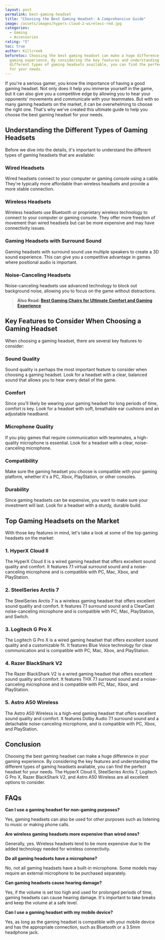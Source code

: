 ```yaml
---
layout: post
permalink: best-gaming-headset
title: "Choosing the Best Gaming Headset: A Comprehensive Guide"
image: /assets/images/hyperx-cloud-2-wireless-red.jpg
categories:
  - Gaming
  - Accessories
rating: "5"
toc: true
author: Killcreek
beforetoc: Choosing the best gaming headset can make a huge difference in your
  gaming experience. By considering the key features and understanding the
  different types of gaming headsets available, you can find the perfect headset
  for your needs.
---
```


If you're a serious gamer, you know the importance of having a good gaming headset. Not only does it help you immerse yourself in the game, but it can also give you a competitive edge by allowing you to hear your opponents' movements and communicate with your teammates. But with so many gaming headsets on the market, it can be overwhelming to choose the right one. That's why we've created this ultimate guide to help you choose the best gaming headset for your needs.

## Understanding the Different Types of Gaming Headsets

Before we dive into the details, it's important to understand the different types of gaming headsets that are available:

### Wired Headsets

Wired headsets connect to your computer or gaming console using a cable. They're typically more affordable than wireless headsets and provide a more stable connection.

### Wireless Headsets

Wireless headsets use Bluetooth or proprietary wireless technology to connect to your computer or gaming console. They offer more freedom of movement than wired headsets but can be more expensive and may have connectivity issues.

### Gaming Headsets with Surround Sound

Gaming headsets with surround sound use multiple speakers to create a 3D sound experience. This can give you a competitive advantage in games where positional audio is important.

### Noise-Canceling Headsets

Noise-canceling headsets use advanced technology to block out background noise, allowing you to focus on the game without distractions.

> **A﻿lso Read: [Best Gaming Chairs for Ultimate Comfort and Gaming Experience](https://bundledeals.xyz/best-gaming-chairs-for-ultimate-comfort-and-gaming-experience/)**

## Key Features to Consider When Choosing a Gaming Headset

When choosing a gaming headset, there are several key features to consider:

### Sound Quality

Sound quality is perhaps the most important feature to consider when choosing a gaming headset. Look for a headset with a clear, balanced sound that allows you to hear every detail of the game.

### Comfort

Since you'll likely be wearing your gaming headset for long periods of time, comfort is key. Look for a headset with soft, breathable ear cushions and an adjustable headband.

### Microphone Quality

If you play games that require communication with teammates, a high-quality microphone is essential. Look for a headset with a clear, noise-canceling microphone.

### Compatibility

Make sure the gaming headset you choose is compatible with your gaming platform, whether it's a PC, Xbox, PlayStation, or other consoles.

### Durability

Since gaming headsets can be expensive, you want to make sure your investment will last. Look for a headset with a sturdy, durable build.

## Top Gaming Headsets on the Market

With those key features in mind, let's take a look at some of the top gaming headsets on the market:

### 1. HyperX Cloud II

The HyperX Cloud II is a wired gaming headset that offers excellent sound quality and comfort. It features 7.1 virtual surround sound and a noise-canceling microphone and is compatible with PC, Mac, Xbox, and PlayStation.
 

### 2. SteelSeries Arctis 7

The SteelSeries Arctis 7 is a wireless gaming headset that offers excellent sound quality and comfort. It features 7.1 surround sound and a ClearCast noise-canceling microphone and is compatible with PC, Mac, PlayStation, and Switch.

 

### 3. Logitech G Pro X

The Logitech G Pro X is a wired gaming headset that offers excellent sound quality and a customizable fit. It features Blue Voice technology for clear communication and is compatible with PC, Mac, Xbox, and PlayStation.

 
 
### 4. Razer BlackShark V2

The Razer BlackShark V2 is a wired gaming headset that offers excellent sound quality and comfort. It features THX 7.1 surround sound and a noise-canceling microphone and is compatible with PC, Mac, Xbox, and PlayStation.

  
### 5. Astro A50 Wireless

The Astro A50 Wireless is a high-end gaming headset that offers excellent sound quality and comfort. It features Dolby Audio 7.1 surround sound and a detachable noise-canceling microphone, and is compatible with PC, Xbox, and PlayStation.

 
## Conclusion

Choosing the best gaming headset can make a huge difference in your gaming experience. By considering the key features and understanding the different types of gaming headsets available, you can find the perfect headset for your needs. The HyperX Cloud II, SteelSeries Arctis 7, Logitech G Pro X, Razer BlackShark V2, and Astro A50 Wireless are all excellent options to consider.

## FAQs

**Can I use a gaming headset for non-gaming purposes?**

Yes, gaming headsets can also be used for other purposes such as listening to music or making phone calls.

**Are wireless gaming headsets more expensive than wired ones?**

Generally, yes. Wireless headsets tend to be more expensive due to the added technology needed for wireless connectivity.

**Do all gaming headsets have a microphone?**

No, not all gaming headsets have a built-in microphone. Some models may require an external microphone to be purchased separately.

**Can gaming headsets cause hearing damage?**

Yes, if the volume is set too high and used for prolonged periods of time, gaming headsets can cause hearing damage. It's important to take breaks and keep the volume at a safe level.

**Can I use a gaming headset with my mobile device?**

Yes, as long as the gaming headset is compatible with your mobile device and has the appropriate connection, such as Bluetooth or a 3.5mm headphone jack.
